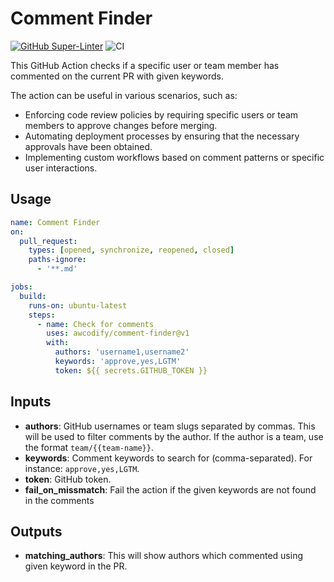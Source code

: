 # Comment Finder

[![GitHub Super-Linter](https://github.com/actions/javascript-action/actions/workflows/linter.yml/badge.svg)](https://github.com/super-linter/super-linter)
![CI](https://github.com/actions/javascript-action/actions/workflows/ci.yml/badge.svg)

This GitHub Action checks if a specific user or team member has commented on the
current PR with given keywords.

The action can be useful in various scenarios, such as:

- Enforcing code review policies by requiring specific users or team members to
  approve changes before merging.
- Automating deployment processes by ensuring that the necessary approvals have
  been obtained.
- Implementing custom workflows based on comment patterns or specific user
  interactions.

## Usage

```yaml
name: Comment Finder
on:
  pull_request:
    types: [opened, synchronize, reopened, closed]
    paths-ignore:
      - '**.md'

jobs:
  build:
    runs-on: ubuntu-latest
    steps:
      - name: Check for comments
        uses: awcodify/comment-finder@v1
        with:
          authors: 'username1,username2'
          keywords: 'approve,yes,LGTM'
          token: ${{ secrets.GITHUB_TOKEN }}
```

## Inputs

- **authors**: GitHub usernames or team slugs separated by commas. This will be
  used to filter comments by the author. If the author is a team, use the format
  `team/{{team-name}}`.
- **keywords**: Comment keywords to search for (comma-separated). For instance:
  `approve,yes,LGTM`.
- **token**: GitHub token.
- **fail_on_missmatch**: Fail the action if the given keywords are not found in
  the comments

## Outputs

- **matching_authors**: This will show authors which commented using given
  keyword in the PR.
